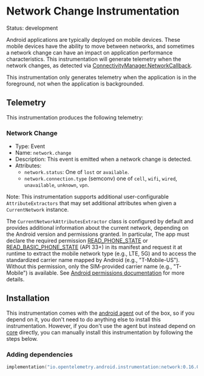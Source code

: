 
# Network Change Instrumentation

Status: development

Android applications are typically deployed on mobile devices. These mobile devices
have the ability to move between networks, and sometimes a network change can
have an impact on application performance characteristics. This instrumentation
will generate telemetry when the network changes, as detected
via [ConnectivityManager.NetworkCallback](https://developer.android.com/reference/android/net/ConnectivityManager.NetworkCallback).

This instrumentation only generates telemetry when the application is in the foreground,
not when the application is backgrounded.

## Telemetry

This instrumentation produces the following telemetry:

### Network Change

* Type: Event
* Name: `network.change`
* Description: This event is emitted when a network change is detected.
* Attributes:
    * `network.status`: One of `lost` or `available`.
    * `network.connection.type` (semconv) one of `cell`, `wifi`, `wired`, `unavailable`, `unknown`, `vpn`.

Note: This instrumentation supports additional user-configurable `AttributeExtractors` that
may set additional attributes when given a `CurrentNetwork` instance.

The `CurrentNetworkAttributesExtractor` class is configured by default and provides additional information about the
current network, depending on the Android version and permissions granted. In particular, The app must declare the
required permission [READ_PHONE_STATE](https://developer.android.com/reference/android/Manifest.permission#READ_PHONE_STATE) or
[READ_BASIC_PHONE_STATE](https://developer.android.com/reference/android/Manifest.permission#READ_BASIC_PHONE_STATE) (API 33+)
in its manifest and request it at runtime to extract the mobile network type (e.g., LTE, 5G) and to access the standardized
carrier name mapped by Android (e.g., "T-Mobile-US"). Without this permission, only the SIM-provided carrier name (e.g., "T-Mobile")
is available. See [Android permissions documentation](https://developer.android.com/guide/topics/permissions/overview) for more details.

## Installation

This instrumentation comes with the [android agent](../../android-agent) out of the box, so
if you depend on it, you don't need to do anything else to install this instrumentation.
However, if you don't use the agent but instead depend on [core](../../core) directly, you can
manually install this instrumentation by following the steps below.

### Adding dependencies

```kotlin
implementation("io.opentelemetry.android.instrumentation:network:0.16.0-alpha")
```
